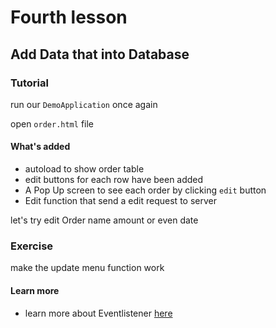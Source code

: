 # Fourth lesson

## Add Data that into Database

### Tutorial

run our `DemoApplication` once again

open `order.html` file

#### What's added

- autoload to show order table
- edit buttons for each row have been added
- A Pop Up screen to see each order by clicking `edit` button
- Edit function that send a edit request to server

let's try edit Order name amount or even date

### Exercise

make the update menu function work

#### Learn more

- learn more about Eventlistener [here](https://www.w3schools.com/js/js_htmldom_eventlistener.asp)
